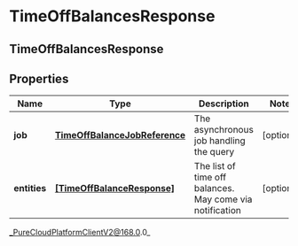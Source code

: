 # TimeOffBalancesResponse

## TimeOffBalancesResponse

## Properties

|Name | Type | Description | Notes|
|------------ | ------------- | ------------- | -------------|
| **job** | [**TimeOffBalanceJobReference**](TimeOffBalanceJobReference) | The asynchronous job handling the query | [optional] |
| **entities** | [**[TimeOffBalanceResponse]**]([TimeOffBalanceResponse]) | The list of time off balances. May come via notification | [optional] |



_PureCloudPlatformClientV2@168.0.0_
